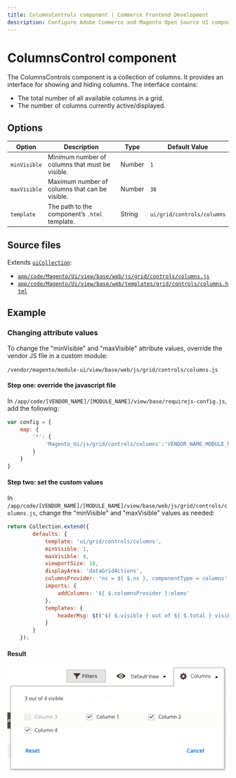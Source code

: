 ```yaml
---
title: ColumnsControls component | Commerce Frontend Development
description: Configure Adobe Commerce and Magento Open Source UI components and integrate them with other components.
---
```


# ColumnsControl component

The ColumnsControls component is a collection of columns. It provides an interface for showing and hiding columns. The interface contains:

*  The total number of all available columns in a grid.
*  The number of columns currently active/displayed.

## Options

| Option | Description | Type | Default Value |
| --- | --- | --- | --- |
| `minVisible` | Minimum number of columns that must be visible. | Number | `1` |
| `maxVisible` | Maximum number of columns that can be visible. | Number | `30` |
| `template` | The path to the component’s `.html` template. | String | `ui/grid/controls/columns` |

## Source files

Extends [`uiCollection`](../concepts/collection.md):

*  [`app/code/Magento/Ui/view/base/web/js/grid/controls/columns.js`](https://github.com/magento/magento2/blob/2.4/app/code/Magento/Ui/view/base/web/js/grid/controls/columns.js)
*  [`app/code/Magento/Ui/view/base/web/templates/grid/controls/columns.html`](https://github.com/magento/magento2/blob/2.4/app/code/Magento/Ui/view/base/web/templates/grid/controls/columns.md)

## Example

### Changing attribute values

To change the "minVisible" and "maxVisible" attribute values, override the vendor JS file in a custom module:

`/vendor/magento/module-ui/view/base/web/js/grid/controls/columns.js`

#### Step one: override the javascript file

In `/app/code/[VENDOR_NAME]/[MODULE_NAME]/view/base/requirejs-config.js`, add the following:

```javascript
var config = {
    map: {
        '*': {
            'Magento_Ui/js/grid/controls/columns':'VENDOR_NAME_MODULE_NAME/js/grid/controls/columns'
        }
    }
}
```

#### Step two: set the custom values

In `/app/code/[VENDOR_NAME]/[MODULE_NAME]/view/base/web/js/grid/controls/columns.js`, change the "minVisible" and "maxVisible" values as needed:

```js
return Collection.extend({
        defaults: {
            template: 'ui/grid/controls/columns',
            minVisible: 1,
            maxVisible: 4,
            viewportSize: 18,
            displayArea: 'dataGridActions',
            columnsProvider: 'ns = ${ $.ns }, componentType = columns',
            imports: {
                addColumns: '${ $.columnsProvider }:elems'
            },
            templates: {
                headerMsg: $t('${ $.visible } out of ${ $.total } visible')
            }
        }
    });
```

#### Result

![ColumnsControls component example](../../_images/ui-components/columns-controls-result.png)
